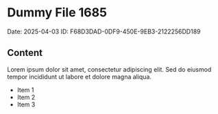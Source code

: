 # Dummy File 1685

Date: 2025-04-03
ID: F68D3DAD-0DF9-450E-9EB3-2122256DD189

## Content

Lorem ipsum dolor sit amet, consectetur adipiscing elit.
Sed do eiusmod tempor incididunt ut labore et dolore magna aliqua.

* Item 1
* Item 2
* Item 3

